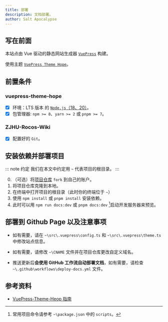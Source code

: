 ```yaml
---
title: 部署
description: 文档部署。
author: Salt Apocalypse
---
```


## 写在前面

本站点由 Vue 驱动的静态网站生成器 [`VuePress`](https://vuepress.vuejs.org/zh/) 构建。

使用主题 [`VuePress Theme Hope`](https://theme-hope.vuejs.press/zh/)。

## 前置条件

### vuepress-theme-hope

- [x] 环境：LTS 版本 的 [`Node.js`（18、20）](https://nodejs.org/en/download)。
- [x] 包管理器: `npm >= 8`、`yarn >= 2` 或 `pnpm >= 7`。

### ZJHU-Rocos-Wiki

- [x] 配置好的 `Git`。

## 安装依赖并部署项目

::: note 约定
我们在本文中约定用 `~` 代表项目的根目录。 
:::

0. （可选）将[项目仓库](https://github.com/SaltApocalypse/ZJHU_Rocos_Wiki) `fork` 到自己的账户。
1. 将项目仓库克隆到本地。
2. 在终端中打开项目的根目录（此时你的终端位于 `~`）
3. 使用 `npm install` 或 `pnpm install` 安装依赖。
4. 此时可以用 `npm run docs:dev` 或 `pnpm docs:dev` [^1]启动开发服务器来预览。

## 部署到 Github Page 以及注意事项

- 如有需要，请在 `~\src\.vuepress\config.ts` 和 `~\src\.vuepress\theme.ts` 中修改站点信息。
- 如有需要，请修改 `~\CNAME` 文件并在项目仓库更改自定义域名。

- 推送更新后**会使用 GitHub 工作流自动部署文档**，如有需要，请检查 `~\.github\workflows\deploy-docs.yml` 文件。

## 参考资料

- [VuePress-Theme-Heop 指南](https://theme-hope.vuejs.press/zh/guide/)

[^1]: 常用项目命令请参考 `~\package.json` 中的 `scripts`。